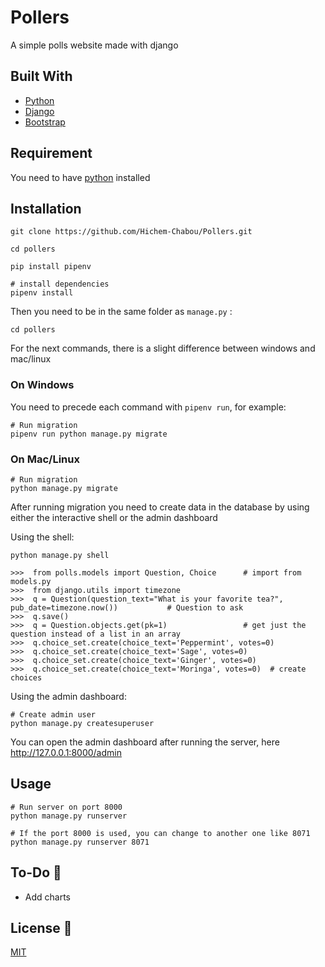 # Pollers
 A simple polls website made with django  
 
## Built With  
* [Python](https://www.python.org/)  
* [Django](https://www.djangoproject.com/)  
* [Bootstrap](https://getbootstrap.com/)   

## Requirement
 
You need to have [python](https://www.python.org/downloads/) installed 

## Installation 
```
git clone https://github.com/Hichem-Chabou/Pollers.git

cd pollers

pip install pipenv

# install dependencies
pipenv install
```
Then you need to be in the same folder as `manage.py` :
```
cd pollers
```

For the next commands, there is a slight difference between windows and mac/linux

### On Windows
You need to precede each command with `pipenv run`, for example:
```
# Run migration
pipenv run python manage.py migrate
```

### On Mac/Linux
```
# Run migration
python manage.py migrate
```

After running migration you need to create data in the database by using either the interactive shell or the admin dashboard  

Using the shell:

```
python manage.py shell

>>>  from polls.models import Question, Choice      # import from models.py
>>>  from django.utils import timezone
>>>  q = Question(question_text="What is your favorite tea?", pub_date=timezone.now())           # Question to ask
>>>  q.save()
>>>  q = Question.objects.get(pk=1)                 # get just the question instead of a list in an array
>>>  q.choice_set.create(choice_text='Peppermint', votes=0)
>>>  q.choice_set.create(choice_text='Sage', votes=0)
>>>  q.choice_set.create(choice_text='Ginger', votes=0)
>>>  q.choice_set.create(choice_text='Moringa', votes=0)  # create choices
```
Using the admin dashboard:

```
# Create admin user
python manage.py createsuperuser
```
You can open the admin dashboard after running the server, here http://127.0.0.1:8000/admin
## Usage

```
# Run server on port 8000
python manage.py runserver

# If the port 8000 is used, you can change to another one like 8071
python manage.py runserver 8071
```  
## To-Do :memo:  
* Add charts  

## License :scroll:  
[MIT](https://github.com/Hichem-Chabou/Pollers/blob/main/LICENSE)